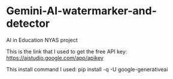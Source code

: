 # Gemini-AI-watermarker-and-detector
AI in Education NYAS project

This is the link that I used to get the free API key: https://aistudio.google.com/app/apikey

This install command I used: pip install -q -U google-generativeai
